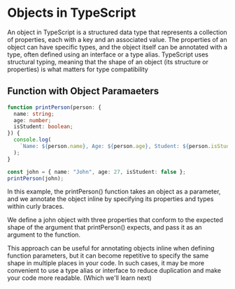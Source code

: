 # Objects in TypeScript

An object in TypeScript is a structured data type that represents a collection of properties, each with a key and an associated value. The properties of an object can have specific types, and the object itself can be annotated with a type, often defined using an interface or a type alias. TypeScript uses structural typing, meaning that the shape of an object (its structure or properties) is what matters for type compatibility

## Function with Object Paramaeters

```ts
function printPerson(person: {
  name: string;
  age: number;
  isStudent: boolean;
}) {
  console.log(
    `Name: ${person.name}, Age: ${person.age}, Student: ${person.isStudent}`
  );
}

const john = { name: "John", age: 27, isStudent: false };
printPerson(john);
```

In this example, the printPerson() function takes an object as a parameter, and we annotate the object inline by specifying its properties and types within curly braces.

We define a john object with three properties that conform to the expected shape of the argument that printPerson() expects, and pass it as an argument to the function.

This approach can be useful for annotating objects inline when defining function parameters, but it can become repetitive to specify the same shape in multiple places in your code. In such cases, it may be more convenient to use a type alias or interface to reduce duplication and make your code more readable. (Which we'll learn next)